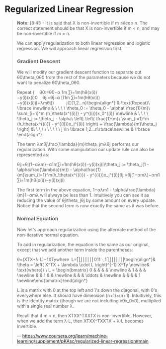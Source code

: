 # Regularized Linear Regression
> 
> **Note:** [8:43 - It is said that X is non-invertible if m ≤\leq≤ n. The correct statement should be that X is non-invertible if m < n, and may be non-invertible if m = n.
> 
> We can apply regularization to both linear regression and logistic regression. We will approach linear regression first.
> 
> ### Gradient Descent
> 
> We will modify our gradient descent function to separate out θ0\theta_0θ0​ from the rest of the parameters because we do not want to penalize θ0\theta_0θ0​.
> 
> Repeat {    θ0:=θ0−α 1m ∑i=1m(hθ(x(i))−y(i))x(i)0    θj:=θj−α [(1m ∑i=1m(hθ(x(i))−y(i))x(i)j)+λmθj]}          j∈{1,2...n}\begin{align*} & \text{Repeat}\ \lbrace \newline & \ \ \ \ \theta_0 := \theta_0 - \alpha\ \frac{1}{m}\ \sum_{i=1}^m (h_\theta(x^{(i)}) - y^{(i)})x_0^{(i)} \newline & \ \ \ \ \theta_j := \theta_j - \alpha\ \left[ \left( \frac{1}{m}\ \sum_{i=1}^m (h_\theta(x^{(i)}) - y^{(i)})x_j^{(i)} \right) + \frac{\lambda}{m}\theta_j \right] &\ \ \ \ \ \ \ \ \ \ j \in \lbrace 1,2...n\rbrace\newline & \rbrace \end{align*}
> 
> The term λmθj\frac{\lambda}{m}\theta_jmλ​θj​ performs our regularization. With some manipulation our update rule can also be represented as:
> 
> θj:=θj(1−αλm)−α1m∑i=1m(hθ(x(i))−y(i))xj(i)\theta_j := \theta_j(1 - \alpha\frac{\lambda}{m}) - \alpha\frac{1}{m}\sum_{i=1}^m(h_\theta(x^{(i)}) - y^{(i)})x_j^{(i)}θj​:=θj​(1−αmλ​)−αm1​∑i=1m​(hθ​(x(i))−y(i))xj(i)​
> 
> The first term in the above equation, 1−αλm1 - \alpha\frac{\lambda}{m}1−αmλ​ will always be less than 1\. Intuitively you can see it as reducing the value of θj\theta_jθj​ by some amount on every update. Notice that the second term is now exactly the same as it was before.
> 
> ### **Normal Equation**
> 
> Now let's approach regularization using the alternate method of the non-iterative normal equation.
> 
> To add in regularization, the equation is the same as our original, except that we add another term inside the parentheses:
> 
> θ=(XTX+λ⋅L)−1XTywhere  L=⎡⎣⎢⎢⎢⎢⎢⎢011⋱1⎤⎦⎥⎥⎥⎥⎥⎥\begin{align*}& \theta = \left( X^TX + \lambda \cdot L \right)^{-1} X^Ty \newline& \text{where}\ \ L = \begin{bmatrix} 0 & & & & \newline & 1 & & & \newline & & 1 & & \newline & & & \ddots & \newline & & & & 1 \newline\end{bmatrix}\end{align*}
> 
> L is a matrix with 0 at the top left and 1's down the diagonal, with 0's everywhere else. It should have dimension (n+1)×(n+1). Intuitively, this is the identity matrix (though we are not including x0x_0x0​), multiplied with a single real number λ.
> 
> Recall that if m < n, then XTXX^TXXTX is non-invertible. However, when we add the term λ⋅L, then XTXX^TXXTX + λ⋅L becomes invertible.
>
> -- https://www.coursera.org/learn/machine-learning/supplement/pKAsc/regularized-linear-regression#main

